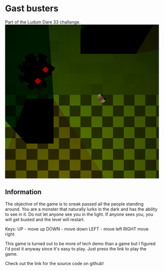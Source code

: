 # Gast busters

Part of the Ludum Dare 33 challange.
![Gameplay screenshot](screenshot/screen1.png)

## Information

The objective of the game is to sneak passed all the people standing around.
You are a monster that naturally lurks in the dark and has the ability to see in it.
Do not let anyone see you in the light.
If anyone sees you, you will get busted and the level will restart.

Keys:
UP - move up
DOWN -  move down
LEFT - move left
RIGHT move right

This game is turned out to be more of tech demo than a game but I figured I'd post it anyway since it's easy to play. Just press the link to play the game.

Check out the link for the source code on github!


